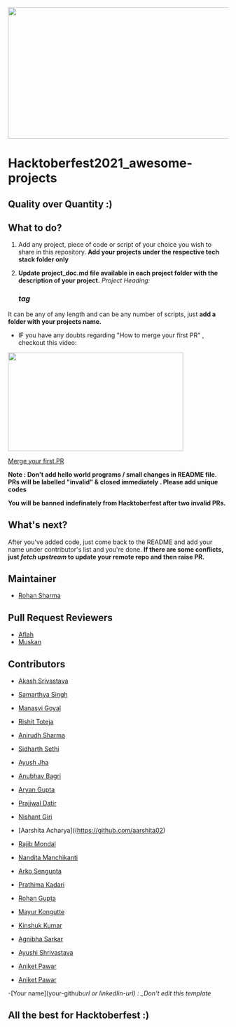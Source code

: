 <img src="https://hacktoberfest.digitalocean.com/_nuxt/img/logo-hacktoberfest-full.f42e3b1.svg" width="700" height="300" style="width: 700px; height: 300px;">

# Hacktoberfest2021_awesome-projects

## Quality over Quantity :)

## What to do?

1. Add any project, piece of code or script of your choice you wish to share in this repository.
   **Add your projects under the respective tech stack folder only**

2. **Update project_doc.md file available in each project folder with the description of your project.**
   _Project Heading: <h3> tag_

It can be any of any length and can be any number of scripts, just **add a folder with your projects name.**

- IF you have any doubts regarding "How to merge your first PR" , checkout this video:<br>
<p><a href="https://hacktoberfest.digitalocean.com/resources?wvideo=tf3u5ruz5y"><img src="https://embedwistia-a.akamaihd.net/deliveries/4bdee00ef68274f35bc6ad84ac1e49c6.jpg?image_play_button_size=2x&amp;image_crop_resized=960x540&amp;image_play_button=1&amp;image_play_button_color=1e71e7e0" width="400" height="225" style="width: 400px; height: 225px;"></a></p><p><a href="https://hacktoberfest.digitalocean.com/resources?wvideo=tf3u5ruz5y">Merge your first PR</a></p>

**Note : Don't add hello world programs / small changes in README file. PRs will be labelled "invalid" & closed immediately . Please add unique codes**

**You will be banned indefinately from Hacktoberfest after two invalid PRs.**

## What's next?

After you've added code, just come back to the README and add your name under contributor's list and you're done. **If there are some conflicts, just _fetch upstream_ to update your remote repo and then raise PR.**

## Maintainer

- [Rohan Sharma](https://www.linkedin.com/in/rohan-sharma-3a6b13203/)

## Pull Request Reviewers

- [Aflah](https://github.com/aflah02)
- [Muskan](https://www.linkedin.com/in/muskan-bansal-095601189)

## Contributors

- [Akash Srivastava](https://github.com/Akashsri3bi)

- [Samarthya Singh](https://github.com/Samarthya2912)

- [Manasvi Goyal](https://github.com/ManasviGoyal)

- [Rishit Toteja](https://github.com/RishitToteja)

- [Anirudh Sharma](https://github.com/AnirudhBot)

- [Sidharth Sethi](https://github.com/TechSpiritSS)
- [Ayush Jha](https://github.com/A-jha383)

- [Anubhav Bagri](https://github.com/anubhavbagri)

- [Aryan Gupta](https://github.com/aryan31200)

- [Prajjwal Datir](https://github.com/PrajjwalDatir)
- [Nishant Giri](https://github.com/nishant-giri)

- [Aarshita Acharya]((https://github.com/aarshita02)

- [Rajib Mondal](https://github.com/mondalraj)

- [Nandita Manchikanti](https://github.com/nandita-manchikanti)

- [Arko Sengupta](https://github.com/Arko707)

- [Prathima Kadari](https://github.com/prathimacode-hub)

- [Rohan Gupta](https://github.com/Rohan-here)

- [Mayur Kongutte ](https://github.com/Mayur2506)
- [Kinshuk Kumar](https://github.com/kinshukk100)
- [Agnibha Sarkar](https://github.com/casafurix)

- [Ayushi Shrivastava](https://github.com/ayushi424)

- [Aniket Pawar](https://github.com/Aniket-508)

- [Aniket Pawar](https://github.com/ramyamahi)

-[Your name](your-github*url or linkedlin-url) : \_Don't edit this template*

## All the best for **Hacktoberfest** :)
